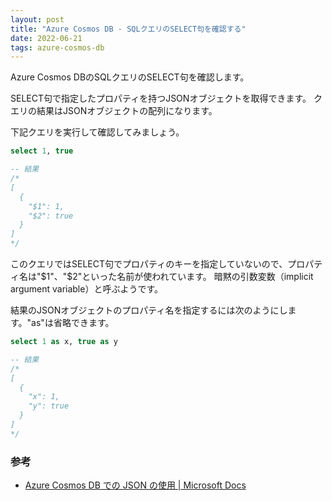 ```yaml
---
layout: post
title: "Azure Cosmos DB - SQLクエリのSELECT句を確認する"
date: 2022-06-21
tags: azure-cosmos-db
---
```


Azure Cosmos DBのSQLクエリのSELECT句を確認します。

SELECT句で指定したプロパティを持つJSONオブジェクトを取得できます。
クエリの結果はJSONオブジェクトの配列になります。

下記クエリを実行して確認してみましょう。

```sql
select 1, true

-- 結果
/*
[
  {
    "$1": 1,
    "$2": true
  }
]
*/
```

このクエリではSELECT句でプロパティのキーを指定していないので、プロパティ名は"$1"、"$2"といった名前が使われています。
暗黙の引数変数（implicit argument variable）と呼ぶようです。

結果のJSONオブジェクトのプロパティ名を指定するには次のようにします。"as"は省略できます。

```sql
select 1 as x, true as y

-- 結果
/*
[
  {
    "x": 1,
    "y": true
  }
]
*/
```

### 参考

- [Azure Cosmos DB での JSON の使用 &#124; Microsoft Docs](https://docs.microsoft.com/en-us/azure/cosmos-db/sql/sql-query-working-with-json)


